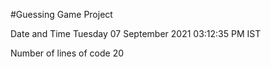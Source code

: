#Guessing Game Project
 
 Date and Time
Tuesday 07 September 2021 03:12:35 PM IST

 Number of lines of code
20
